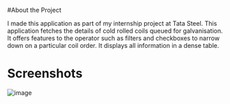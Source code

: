 #About the Project

I made this application as part of my internship project at Tata Steel. This application fetches the details of cold rolled coils queued for galvanisation. 
It offers features to the operator such as filters and checkboxes to narrow down on a particular coil order. It displays all information in a dense table.

# Screenshots
![image](https://user-images.githubusercontent.com/63871181/199229316-fe8d236e-9947-41cc-ad88-28ce0f825613.png)
